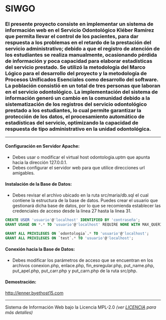 # SIWGO

### El presente proyecto consiste en implementar un sistema de información web en el Servicio Odontológico Kléber Ramírez que permita llevar el control de los pacientes, para dar respuesta a los problemas en el retardo de la prestación del servicio administrativo; debido a que el registro de atención de los estudiantes se realiza manualmente, ocasionando pérdida de información y poca capacidad para elaborar estadísticas del servicio prestado. Se utilizó la metodología del Marco Lógico para el desarrollo del proyecto y la metodología de Procesos Unificados Esenciales como desarrollo del software. La población consistió en un total de tres personas que laboran en el servicio odontológico. La implementación del sistema de información generó un cambio en la comunidad debido a la sistematización de los registros del servicio odontológico prestado a los estudiantes, lo cual permite garantizar la protección de los datos, el procesamiento automático de estadísticas del servicio, optimizando la capacidad de respuesta de tipo administrativo en la unidad odontológica.

---

#### Configuración en Servidor Apache:

* Debes usar o modificar el virtual host odontologia.uptm que apunta hacia la dirección 127.0.0.1.
* Debes configurar el servidor web para que utilice direcciones url amigables.


#### Instalación de la Base de Datos:

* Debes revisar el archivo ubicado en la ruta src/maria/db.sql el cual contiene la estructura de la base de datos. Puedes crear el usuario que gestionará dicha base de datos, por lo que se recomienda establecer las credenciales de acceso desde la linea 27 hasta la linea 31.

```sql
CREATE USER 'usuario'@'localhost' IDENTIFIED BY 'contraseña';
GRANT USAGE ON *.* TO 'usuario'@'localhost' REQUIRE NONE WITH MAX_QUERIES_PER_HOUR 0 MAX_CONNECTIONS_PER_HOUR 0 MAX_UPDATES_PER_HOUR 0 MAX_USER_CONNECTIONS 0;

GRANT ALL PRIVILEGES ON `odontologia`.* TO 'usuario'@'localhost';
GRANT ALL PRIVILEGES ON `test`.* TO 'usuario'@'localhost';
```


#### Conexión hacia la Base de Datos:

* Debes modificar los parámetros de acceso que se encuentran en los archivos conexion.php, enlace.php, fin_esregular.php, put_name.php, put_apel.php, put_carr.php y put_carn.php de la ruta src/php.


#### Demostración:

http://lenner.byethost15.com

---

Sistema de Información Web bajo la Licencia MPL-2.0 *(ver [LICENCIA](https://github.com/stowball/jQuery-rwdImageMaps/blob/master/LICENSE) para más detalles)*  
